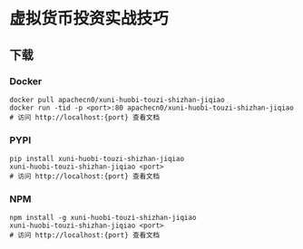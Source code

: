 # 虚拟货币投资实战技巧

## 下载

### Docker

```
docker pull apachecn0/xuni-huobi-touzi-shizhan-jiqiao
docker run -tid -p <port>:80 apachecn0/xuni-huobi-touzi-shizhan-jiqiao
# 访问 http://localhost:{port} 查看文档
```

### PYPI

```
pip install xuni-huobi-touzi-shizhan-jiqiao
xuni-huobi-touzi-shizhan-jiqiao <port>
# 访问 http://localhost:{port} 查看文档
```

### NPM

```
npm install -g xuni-huobi-touzi-shizhan-jiqiao
xuni-huobi-touzi-shizhan-jiqiao <port>
# 访问 http://localhost:{port} 查看文档
```